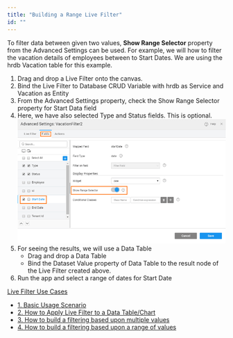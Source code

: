 ```yaml
---
title: "Building a Range Live Filter"
id: ""
---
```


To filter data between given two values, **Show Range Selector** property from the Advanced Settings can be used. For example, we will how to filter the vacation details of employees between to Start Dates. We are using the hrdb Vacation table for this example.

1. Drag and drop a Live Filter onto the canvas.
2. Bind the Live Filter to Database CRUD Variable with hrdb as Service and Vacation as Entity
3. From the Advanced Settings property, check the Show Range Selector property for Start Data field
4. Here, we have also selected Type and Status fields. This is optional. [![](/learn/assets/range_filter_AS.png)](/learn/assets/range_filter_AS.png)
5. For seeing the results, we will use a Data Table
    - Drag and drop a Data Table
    - Bind the Dataset Value property of Data Table to the result node of the Live Filter created above.
6. Run the app and select a range of dates for Start Date

[Live Filter Use Cases](/learn/app-development/widgets/datalive/livefilter/livefilter-use-cases/)

- [1\. Basic Usage Scenario](/learn/app-development/widgets/datalive/livefilter/live-filter-basic-usage/)
- [2\. How to Apply Live Filter to a Data Table/Chart](/learn/how-tos/live-filter-applying/)
- [3\. How to build a filtering based upon multiple values](/learn/how-tos/live-filter-multiple-values/)
- [4\. How to build a filtering based upon a range of values](/learn/how-tos/live-filter-range-filter/)
